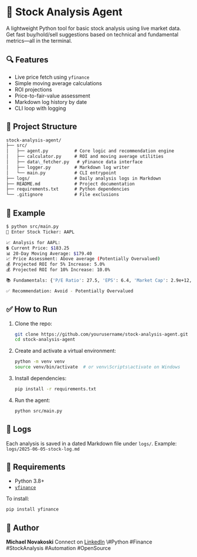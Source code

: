 
# 🧠 Stock Analysis Agent

A lightweight Python tool for basic stock analysis using live market data. Get fast buy/hold/sell suggestions based on technical and fundamental metrics—all in the terminal.

## 🔍 Features

- Live price fetch using `yfinance`
- Simple moving average calculations
- ROI projections
- Price-to-fair-value assessment
- Markdown log history by date
- CLI loop with logging

## 📁 Project Structure
```markdown
stock-analysis-agent/
├── src/
│   ├── agent.py          # Core logic and recommendation engine
│   ├── calculator.py     # ROI and moving average utilities
│   ├── data\_fetcher.py   # yFinance data interface
│   ├── logger.py         # Markdown log writer
│   └── main.py           # CLI entrypoint
├── logs/                 # Daily analysis logs in Markdown
├── README.md             # Project documentation
├── requirements.txt      # Python dependencies
└── .gitignore            # File exclusions

````

## 🧪 Example

```bash
$ python src/main.py
📝 Enter Stock Ticker: AAPL

📈 Analysis for AAPL:
💲 Current Price: $183.25
📊 20-Day Moving Average: $179.40
📈 Price Assessment: Above average (Potentially Overvalued)
💰 Projected ROI for 5% Increase: 5.0%
💰 Projected ROI for 10% Increase: 10.0%

📚 Fundamentals: {'P/E Ratio': 27.5, 'EPS': 6.4, 'Market Cap': 2.9e+12, 'Forward P/E': 25.2}

✅ Recommendation: Avoid - Potentially Overvalued
````

## ✅ How to Run

1. Clone the repo:

   ```bash
   git clone https://github.com/yourusername/stock-analysis-agent.git
   cd stock-analysis-agent
   ```

2. Create and activate a virtual environment:

   ```bash
   python -m venv venv
   source venv/bin/activate  # or venv\Scripts\activate on Windows
   ```

3. Install dependencies:

   ```bash
   pip install -r requirements.txt
   ```

4. Run the agent:

   ```bash
   python src/main.py
   ```

## 🧾 Logs

Each analysis is saved in a dated Markdown file under `logs/`.
Example: `logs/2025-06-05-stock-log.md`

## 🔧 Requirements

* Python 3.8+
* [`yfinance`](https://pypi.org/project/yfinance/)

To install:

```bash
pip install yfinance
```

## 💼 Author

**Michael Novakoski**
Connect on [LinkedIn](https://www.linkedin.com/in/michaelnovakoski](https://www.linkedin.com/in/michael-novakoski-801168134))
\#Python #Finance #StockAnalysis #Automation #OpenSource
